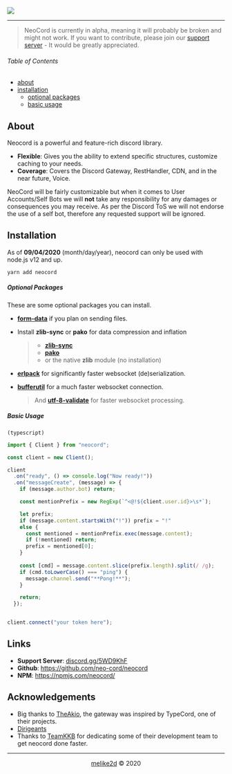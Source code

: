 <img align="center" src="https://repository-images.githubusercontent.com/291619880/8b583d80-eb6d-11ea-8300-3206ef4d5136" />

---

> NeoCord is currently in alpha, meaning it will probably be broken and might not work.
  If you want to contribute, please join our [support server](https://discord.gg/5WD9KhF) - It would be greatly appreciated.

###### Table of Contents

- [about](#about)
- [installation](#installation)
    - [optional packages](#optional-packages)
    - [basic usage](#basic-usage) 

## About

Neocord is a powerful and feature-rich discord library.

- **Flexible**: Gives you the ability to extend specific structures, customize caching to your needs.
- **Coverage**: Covers the Discord Gateway, RestHandler, CDN, and in the near future, Voice.

NeoCord will be fairly customizable but when it comes to User Accounts/Self Bots we will **not** take any responsibility for any damages or consequences you may receive.
As per the Discord ToS we will not endorse the use of a self bot, therefore any requested support will be ignored.

## Installation

As of **09/04/2020** (month/day/year), neocord can only be used with node.js v12 and up.

```shell script
yarn add neocord
```

##### Optional Packages

These are some optional packages you can install.

- **[form-data](https://npmjs.com/form-data)** if you plan on sending files. 
- Install **zlib-sync** or **pako** for data compression and inflation 
    > - **[zlib-sync](https://npmjs.com/zlib-sync/)**    
    > - **[pako](https://npmjs.com/pako/)**
    > - or the native **zlib** module (no installation)


- **[erlpack](https://npmjs.com/erlpack)** for significantly faster websocket (de)serialization. 
- **[bufferutil](https://npmjs.com/bufferutil)** for a much faster websocket connection.
    > And **[utf-8-validate](https://npmjs.com/utf-8-validate)** for faster websocket processing.


##### Basic Usage

`(typescript)` 
```ts
import { Client } from "neocord";

const client = new Client();

client
  .on("ready", () => console.log("Now ready!"))
  .on("messageCreate", (message) => {
    if (message.author.bot) return;

    const mentionPrefix = new RegExp(`^<@!${client.user.id}>\s*`);

    let prefix;
    if (message.content.startsWith("!")) prefix = "!"
    else {
      const mentioned = mentionPrefix.exec(message.content);
      if (!mentioned) return;
      prefix = mentioned[0]; 
    }
    
    const [cmd] = message.content.slice(prefix.length).split(/ /g);
    if (cmd.toLowerCase() === "ping") {
      message.channel.send("**Pong!**");
    }

    return;
  });


client.connect("your token here"); 
```

## Links

- **Support Server**: [discord.gg/5WD9KhF](https://discord.gg/5WD9KhF)
- **Github**: <https://github.com/neo-cord/neocord>
- **NPM**: <https://npmjs.com/neocord/>

## Acknowledgements

- Big thanks to [TheAkio](https://github.com/theakio), the gateway was inspired by TypeCord, one of their projects. 
- [Dirigeants](https://github.com/dirigeants)
- Thanks to [TeamKKB](https://teamkkb.xyz/) for dedicating some of their development team to get neocord done faster.
---

<p align="center"><a href="https://github.com/melike2d">melike2d</a> &copy; 2020</p>